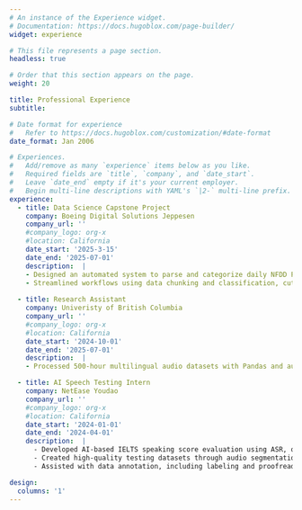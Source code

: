 ```yaml
---
# An instance of the Experience widget.
# Documentation: https://docs.hugoblox.com/page-builder/
widget: experience

# This file represents a page section.
headless: true

# Order that this section appears on the page.
weight: 20

title: Professional Experience
subtitle:

# Date format for experience
#   Refer to https://docs.hugoblox.com/customization/#date-format
date_format: Jan 2006

# Experiences.
#   Add/remove as many `experience` items below as you like.
#   Required fields are `title`, `company`, and `date_start`.
#   Leave `date_end` empty if it's your current employer.
#   Begin multi-line descriptions with YAML's `|2-` multi-line prefix.
experience:
  - title: Data Science Capstone Project
    company: Boeing Digital Solutions Jeppesen
    company_url: ''
    #company_logo: org-x
    #location: California
    date_start: '2025-3-15'
    date_end: '2025-07-01'
    description:  |
    - Designed an automated system to parse and categorize daily NFDD PDF updates, reducing manual processing time by 80% and error rates by 15%.
    - Streamlined workflows using data chunking and classification, cutting 90% irrelevant data and boosting database accuracy/retrieval efficiency.
    
  - title: Research Assistant
    company: Univeristy of British Columbia
    company_url: ''
    #company_logo: org-x
    #location: California
    date_start: '2024-10-01'
    date_end: '2025-07-01'
    description:  |
    - Processed 500-hour multilingual audio datasets with Pandas and automated workflows, cutting preprocessing time by 50% for linguistic analysis in Praat.

  - title: AI Speech Testing Intern
    company: NetEase Youdao
    company_url: ''
    #company_logo: org-x
    #location: California
    date_start: '2024-01-01'
    date_end: '2024-04-01'
    description:  |
      - Developed AI-based IELTS speaking score evaluation using ASR, optimizing model accuracy with feature analysis.
      - Created high-quality testing datasets through audio segmentation and manual scoring, conducting error analysis to improve ASR performance and offering actionable recommendations for model optimization.
      - Assisted with data annotation, including labeling and proofreading English-language datasets, and contributed to technical documentation using LaTeX to ensure clear and professional project reporting.

design:
  columns: '1'
---
```


